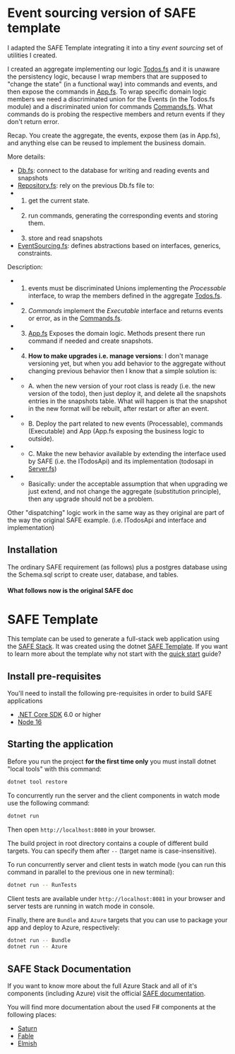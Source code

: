 # Event sourcing version of SAFE template

I adapted the SAFE Template integrating it into a tiny _event sourcing_ set of utilities I created.

I created an aggregate implementing our logic [Todos.fs](./src/Shared/Todos.fs) and it is unaware the persistency logic, because I wrap members that are supposed to "change the state" (in a functional way) into commands and events, and then expose the commands in [App.fs](./src/Server/App.fs).
To wrap specific domain logic members we need a discriminated union for the Events (in the Todos.fs module) and a discriminated union for commands [Commands.fs](./src/Shared/Commands.fs). What commands do is probing the respective members and return events if they don't return error.

Recap. You create the aggregate, the events, expose them (as in App.fs), and anything else can be reused to implement the business domain.

More details:
* [Db.fs](./src/Server/Db.fs): connect to the database for writing and reading events and snapshots
* [Repository.fs](./src/Server/Repository.fs): rely on the previous Db.fs file to:
* 1) get the current state.
* 2) run commands, generating the corresponding events and storing them.
* 3) store and read snapshots
* [EventSourcing.fs](./src/Shared/EventSourcing.fs): defines abstractions based on interfaces, generics, constraints.

Description:
* 1.  events must be discriminated Unions implementing the _Processable_ interface, to wrap the members defined in the aggregate [Todos.fs](./src/Shared/Todos.fs).
* 2.  _Commands_ implement the _Executable_ interface and returns events or error, as in the [Commands.fs](./src/Shared/Commands.fs).
* 3.  [App.fs](./src/Server/App.fs) Exposes the domain logic. Methods present there run command if needed and create snapshots.
* 4. __How to make upgrades i.e. manage versions__: I don't manage versioning yet, but when you add behavior to the aggregate without changing previous behavior then I know that a simple solution is:
* * A. when the new version of your root class is ready (i.e. the new version of the todo), then just deploy it, and delete all the snapshots entries in the snapshots table. What will happen is that the snapshot in the new format will be rebuilt, after restart or after an event.
* * B. Deploy the part related to new events (Processable), commands (Executable) and App (App.fs exposing the business logic to outside).
* * C. Make the new behavior available by extending the interface used by SAFE (i.e. the ITodosApi) and its implementation (todosapi in [Server.fs](./src/Server/Server.fs))
* * Basically: under the acceptable assumption that when upgrading we just extend, and not change the aggregate (substitution principle), then any upgrade should not be a problem.

Other "dispatching" logic work in the same way as they original are part of the way the original SAFE example. (i.e. ITodosApi and  interface and implementation)

## Installation
The ordinary SAFE requirement (as follows) plus a postgres database using the Schema.sql script to create user, database, and tables.

#### What follows now is the original SAFE doc


# SAFE Template

This template can be used to generate a full-stack web application using the [SAFE Stack](https://safe-stack.github.io/). It was created using the dotnet [SAFE Template](https://safe-stack.github.io/docs/template-overview/). If you want to learn more about the template why not start with the [quick start](https://safe-stack.github.io/docs/quickstart/) guide?

## Install pre-requisites

You'll need to install the following pre-requisites in order to build SAFE applications

* [.NET Core SDK](https://www.microsoft.com/net/download) 6.0 or higher
* [Node 16](https://nodejs.org/en/download/)

## Starting the application

Before you run the project **for the first time only** you must install dotnet "local tools" with this command:

```bash
dotnet tool restore
```

To concurrently run the server and the client components in watch mode use the following command:

```bash
dotnet run
```

Then open `http://localhost:8080` in your browser.

The build project in root directory contains a couple of different build targets. You can specify them after `--` (target name is case-insensitive).

To run concurrently server and client tests in watch mode (you can run this command in parallel to the previous one in new terminal):

```bash
dotnet run -- RunTests
```

Client tests are available under `http://localhost:8081` in your browser and server tests are running in watch mode in console.

Finally, there are `Bundle` and `Azure` targets that you can use to package your app and deploy to Azure, respectively:

```bash
dotnet run -- Bundle
dotnet run -- Azure
```

## SAFE Stack Documentation

If you want to know more about the full Azure Stack and all of it's components (including Azure) visit the official [SAFE documentation](https://safe-stack.github.io/docs/).

You will find more documentation about the used F# components at the following places:

* [Saturn](https://saturnframework.org/)
* [Fable](https://fable.io/docs/)
* [Elmish](https://elmish.github.io/elmish/)
